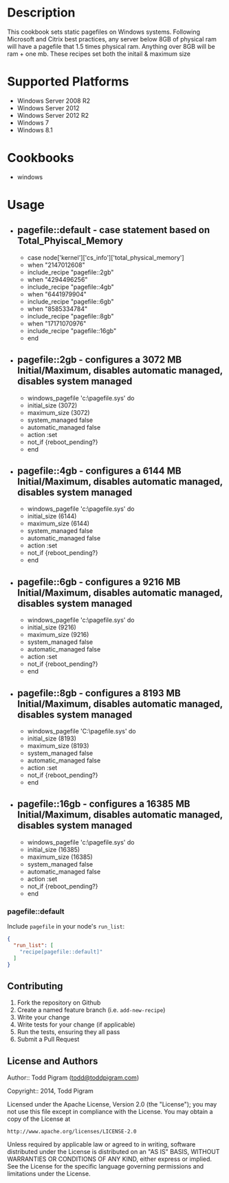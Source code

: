 Description
===========

This cookbook sets static pagefiles on Windows systems. Following Microsoft and Citrix best practices, any server below 8GB of physical ram
will have a pagefile that 1.5 times physical ram. Anything over 8GB will be ram + one mb. These recipes set both the initail & maximum size

Supported Platforms
===================

* Windows Server 2008 R2
* Windows Server 2012
* Windows Server 2012 R2
* Windows 7
* Windows 8.1

Cookbooks
=========

* windows

Usage
=====

* pagefile::default - case statement based on Total_Phyiscal_Memory
  -----------------
    * case node['kernel']['cs_info']['total_physical_memory']
    * when "2147012608"
    *  include_recipe "pagefile::2gb"
    * when "4294496256"
    *  include_recipe "pagefile::4gb"
    * when "6441979904"
    *  include_recipe "pagefile::6gb"
    * when "8585334784"
    *  include_recipe "pagefile::8gb"
    * when "17171070976"
    *  include_recipe "pagefile::16gb"
    * end

* pagefile::2gb - configures a 3072 MB Initial/Maximum, disables automatic managed, disables system managed
  -------------
    
    * windows_pagefile 'c:\pagefile.sys' do
    *  initial_size (3072)
    *  maximum_size (3072)
    *  system_managed false
    *  automatic_managed false
    *  action :set
    *  not_if {reboot_pending?}
    * end

* pagefile::4gb - configures a 6144 MB Initial/Maximum, disables automatic managed, disables system managed 
  -------------
    
    * windows_pagefile 'c:\pagefile.sys' do
    *  initial_size (6144)
    *  maximum_size (6144)
    *  system_managed false
    *  automatic_managed false
    *  action :set
    *  not_if {reboot_pending?}
    * end

* pagefile::6gb - configures a 9216 MB Initial/Maximum, disables automatic managed, disables system managed
  -------------
    
    * windows_pagefile 'c:\pagefile.sys' do
    *  initial_size (9216)
    *  maximum_size (9216)
    *  system_managed false
    *  automatic_managed false
    *  action :set
    *  not_if {reboot_pending?}
    * end

* pagefile::8gb - configures a 8193 MB Initial/Maximum, disables automatic managed, disables system managed
  -------------
    
    * windows_pagefile 'C:\pagefile.sys' do
    *  initial_size  (8193)
    *  maximum_size  (8193)
    *  system_managed false
    *  automatic_managed false
    *  action :set
    *  not_if {reboot_pending?}
    * end

* pagefile::16gb - configures a 16385 MB Initial/Maximum, disables automatic managed, disables system managed 
  --------------

   
    * windows_pagefile 'c:\pagefile.sys' do
    *  initial_size (16385)
    *  maximum_size (16385)
    *  system_managed false
    *  automatic_managed false
    *  action :set
    *  not_if {reboot_pending?}
    * end

### pagefile::default

Include `pagefile` in your node's `run_list`:

```json
{
  "run_list": [
    "recipe[pagefile::default]"
  ]
}
```

## Contributing

1. Fork the repository on Github
2. Create a named feature branch (i.e. `add-new-recipe`)
3. Write your change
4. Write tests for your change (if applicable)
5. Run the tests, ensuring they all pass
6. Submit a Pull Request

## License and Authors

Author:: Todd Pigram (<todd@toddpigram.com>)

Copyright:: 2014, Todd Pigram

Licensed under the Apache License, Version 2.0 (the "License");
you may not use this file except in compliance with the License.
You may obtain a copy of the License at

    http://www.apache.org/licenses/LICENSE-2.0

Unless required by applicable law or agreed to in writing, software
distributed under the License is distributed on an "AS IS" BASIS,
WITHOUT WARRANTIES OR CONDITIONS OF ANY KIND, either express or implied.
See the License for the specific language governing permissions and
limitations under the License.
